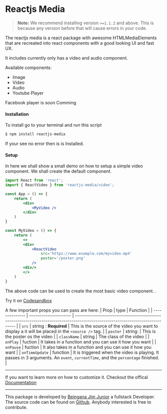 # Reactjs Media 
>__Note:__ We recommend installing version `>=1.1.2` and above. This is because any version before that will cause errors in your code.


The reactjs media is a react package with awesome HTMLMediaElements that are recreated into react components with a good looking UI and fast UX.

It includes currently only has a video and audio component.

Available components: 
- Image 
- Video 
- Audio
- Youtube Player

Facebook player is soon Comming
#### Installation

To install go to your terminal and run this script

```bash
$ npm install reactjs-media
```
If your see no error then is is Installed.

#### Setup 

In here we shall show a small demo on how to setup a simple video component. We shall create the default component.

```jsx
import React from 'react';
import { ReactVideo } from 'reactjs-media/video';

const App = () => {
    return (
        <div>
            <MyVideo />
        </div>
    )
}

const MyVideo = () => {
    return (
        <>
        <div>
            <ReactVideo
                src='https://www.example.com/myvideo.mp4'
                poster='/poster.png'
            />
        <div/>
        </>
    )
}

```

The above code can be used to create the most basic video component. .

Try it on [Codesandbox](https://codesandbox.io/s/reactjs-media-3pj4t?file=/src/App.js)

A few important props you can pass are here:
| Prop           | type                  | Function                                                                                                                       |
| -------------- | --------------------- | ------------------------------------------------------------------------------------------------------------------------------ |
| `src`          | string : __Required__ | This is the source of the video you want to display a it will be placed in the `<source />` tag.                               |
| `poster`       | string:               | This is the poster os the video                                                                                                |
| `className`    | string                | The class of the video                                                                                                         |
| `onPlay`       | fuction               | It takes in a function and you can use it how you want                                                                         |
| `onPause`      | fuction               | It also takes in a function and you can use it how you want                                                                    |
| `onTimeUpdate` | function              | It is triggered when the video is playing. It passes in 3 arguments. An `event`, `currentTime`, and the `percentage` finished. |

___
If you want to learn more on how to customize it. Checkout the offical [Documentation](https://blurify.ml/projects/reactjs-media "Documentation")
<!-- props.onTimeUpdate(e, currentTime, w) -->

___
This package is developed by [Beingana Jim Junior](https://www.twitter.com/_jimjunior_) a fullstack Developer. The source code can be found on [Github](https://github.com/jim-junior/reactjs-media).
Anybody interested is free to contribute.
